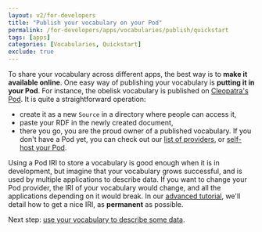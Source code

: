 ```yaml
---
layout: v2/for-developers
title: "Publish your vocabulary on your Pod"
permalink: /for-developers/apps/vocabularies/publish/quickstart
tags: [apps]
categories: [Vocabularies, Quickstart]
exclude: true
---
```


To share your vocabulary across different apps, the best way is to **make it available online**. One easy way of publishing your vocabulary is **putting it in your Pod**. For instance, the obelisk vocabulary is published on [Cleopatra's Pod](https://cleopatra.solid.community/public/voc/obelisk.ttl). It is quite a straightforward operation:
- create it as a new `Source` in a directory where people can access it,
- paste your RDF in the newly created document, 
- there you go, you are the proud owner of a published vocabulary. 
If you don't have a Pod yet, you can check out our [list of providers](/use-solid), or [self-host your Pod](/for-developers/pod-server).

Using a Pod IRI to store a vocabulary is good enough when it is in development, but imagine that your vocabulary grows successful, and is used by multiple applications to describe data. If you want to change your Pod provider, the IRI of your vocabulary would change, and all the applications depending on it would break. In our [advanced tutorial](/for-developers/apps/vocabularies/publish), we'll detail how to get a nice IRI, as **permanent** as possible.

Next step: [use your vocabulary to describe some data](/for-developers/apps/vocabularies/use/quickstart).
